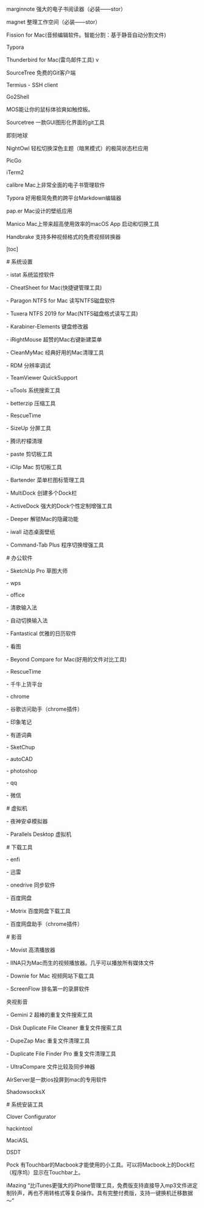 marginnote 强大的电子书阅读器（必装——stor）

magnet 整理工作空间（必装——stor）

Fission for Mac(音频编辑软件。智能分割：基于静音自动分割文件)

Typora

Thunderbird for Mac(雷鸟邮件工具) v

SourceTree 免费的Git客户端

Termius - SSH client

Go2Shell

MOS能让你的鼠标体验爽如触控板。

Sourcetree 一款GUI图形化界面的git工具

即刻地球

NightOwl 轻松切换深色主题（暗黑模式）的极简状态栏应用

PicGo

iTerm2

calibre Mac上非常全面的电子书管理软件

Typora 好用极简免费的跨平台Markdown编辑器

pap.er Mac设计的壁纸应用

Manico Mac上带来超高使用效率的macOS App 启动和切换工具

Handbrake 支持多种视频格式的免费视频转换器

[toc]

\# 系统设置

\- istat 系统监控软件

\- CheatSheet for Mac(快捷键管理工具)

\- Paragon NTFS for Mac 读写NTFS磁盘软件

\- Tuxera NTFS 2019 for Mac(NTFS磁盘格式读写工具)

\- Karabiner-Elements 键盘修改器

\- iRightMouse 超赞的Mac右键新建菜单

\- CleanMyMac 经典好用的Mac清理工具

\- RDM 分辨率调试

\- TeamViewer QuickSupport

\- uTools 系统搜索工具

\- betterzip 压缩工具

\- RescueTime

\- SizeUp 分屏工具

\- 腾讯柠檬清理

\- paste 剪切板工具

\- iClip Mac 剪切板工具

\- Bartender 菜单栏图标管理工具

\- MultiDock 创建多个Dock栏

\- ActiveDock 强大的Dock个性定制增强工具

\- Deeper 解锁Mac的隐藏功能

\- iwall 动态桌面壁纸

\- Command-Tab Plus 程序切换增强工具

\# 办公软件

\- SketchUp Pro 草图大师

\- wps

\- office

\- 清歌输入法

\- 自动切换输入法

\- Fantastical 优雅的日历软件

\- 看图

\- Beyond Compare for Mac(好用的文件对比工具)

\- RescueTime

\- 千牛上货平台

\- chrome

\- 谷歌访问助手（chrome插件）

\- 印象笔记

\- 有道词典

\- SketChup

\- autoCAD

\- photoshop

\- qq

\- 微信

\# 虚拟机

\- 夜神安卓模拟器

\- Parallels Desktop 虚拟机

\# 下载工具

\- enfi

\- 迅雷

\- onedrive 同步软件

\- 百度网盘

\- Motrix 百度网盘下载工具

\- 百度网盘助手（chrome插件）

\# 影音

\- Movist 高清播放器

\- IINA只为Mac而生的视频播放器。几乎可以播放所有媒体文件

\- Downie for Mac 视频网站下载工具

\- ScreenFlow 排名第一的录屏软件

央视影音

\- Gemini 2 超棒的重复文件搜索工具

\- Disk Duplicate File Cleaner 重复文件搜索工具

\- DupeZap Mac 重复文件清理工具

\- Duplicate File Finder Pro 重复文件清理工具

\- UltraCompare 文件比较及同步神器

AIrServer是一款ios投屏到mac的专用软件

ShadowsocksX

\# 系统安装工具

Clover Configurator

hackintool

MaciASL

DSDT

Pock 有Touchbar的Macbook才能使用的小工具。可以将Macbook上的Dock栏（程序坞）显示在Touchbar上。

iMazing “比iTunes更强大的iPhone管理工具，免费版支持直接导入mp3文件进定制铃声，再也不用转格式等复杂操作。具有完整付费版，支持一键换机迁移数据～”